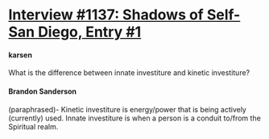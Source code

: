 # [Interview #1137: Shadows of Self-San Diego, Entry #1](https://www.theoryland.com/intvmain.php?i=1137#1)

#### karsen

What is the difference between innate investiture and kinetic investiture?

#### Brandon Sanderson

(paraphrased)- Kinetic investiture is energy/power that is being actively (currently) used. Innate investiture is when a person is a conduit to/from the Spiritual realm.

